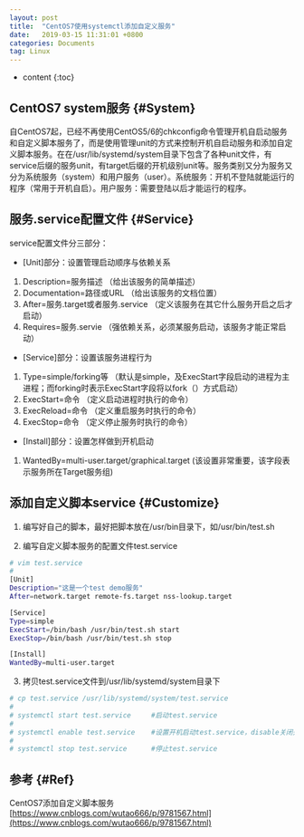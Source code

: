 ```yaml
---
layout: post
title:  "CentOS7使用systemctl添加自定义服务"
date:   2019-03-15 11:31:01 +0800
categories: Documents
tag: Linux
---
```


* content
{:toc}


CentOS7 system服务				{#System}
------------------------
自CentOS7起，已经不再使用CentOS5/6的chkconfig命令管理开机自启动服务和自定义脚本服务了，而是使用管理unit的方式来控制开机自启动服务和添加自定义脚本服务。在在/usr/lib/systemd/system目录下包含了各种unit文件，有service后缀的服务unit，有target后缀的开机级别unit等。服务类别又分为服务又分为系统服务（system）和用户服务（user）。系统服务：开机不登陆就能运行的程序（常用于开机自启）。用户服务：需要登陆以后才能运行的程序。

服务.service配置文件                              {#Service}
------------------------
service配置文件分三部分：
+ [Unit]部分：设置管理启动顺序与依赖关系

1. Description=服务描述 （给出该服务的简单描述）
2. Documentation=路径或URL （给出该服务的文档位置）
3. After=服务.target或者服务.service （定义该服务在其它什么服务开启之后才启动）
4. Requires=服务.servie （强依赖关系，必须某服务启动，该服务才能正常启动）

+ [Service]部分：设置该服务进程行为

1. Type=simple/forking等 （默认是simple，及ExecStart字段启动的进程为主进程；而forking时表示ExecStart字段将以fork（）方式启动）
2. ExecStart=命令 （定义启动进程时执行的命令）
3. ExecReload=命令 （定义重启服务时执行的命令）
4. ExecStop=命令 （定义停止服务时执行的命令）

+ [Install]部分：设置怎样做到开机启动

1. WantedBy=multi-user.target/graphical.target (该设置非常重要，该字段表示服务所在Target服务组)

添加自定义脚本service                              {#Customize}
------------------------
1. 编写好自己的脚本，最好把脚本放在/usr/bin目录下，如/usr/bin/test.sh

2. 编写自定义脚本服务的配置文件test.service
```bash
# vim test.service
#
[Unit]
Description="这是一个test demo服务"
After=network.target remote-fs.target nss-lookup.target

[Service]
Type=simple
ExecStart=/bin/bash /usr/bin/test.sh start
ExecStop=/bin/bash /usr/bin/test.sh stop

[Install]
WantedBy=multi-user.target
```

3. 拷贝test.service文件到/usr/lib/systemd/system目录下
```bash
# cp test.service /usr/lib/systemd/system/test.service
#
# systemctl start test.service     #启动test.service
#
# systemctl enable test.service    #设置开机启动test.service，disable关闭开机启动
#
# systemctl stop test.service      #停止test.service
```

参考                              {#Ref}
------------------------
CentOS7添加自定义脚本服务[https://www.cnblogs.com/wutao666/p/9781567.html](https://www.cnblogs.com/wutao666/p/9781567.html)
